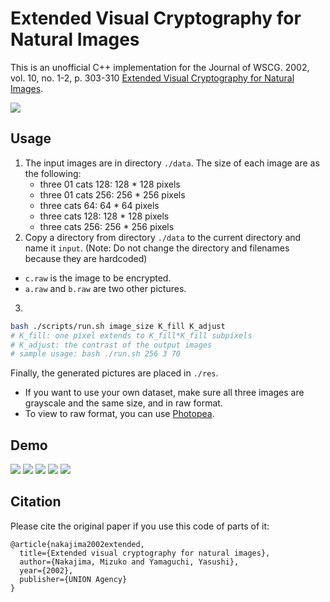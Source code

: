 # Extended Visual Cryptography for Natural Images

This is an unofficial C++ implementation for the Journal of WSCG. 2002, vol. 10, no. 1-2, p. 303-310 [Extended Visual Cryptography for Natural Images](https://otik.uk.zcu.cz/handle/11025/5993).

![](https://i.imgur.com/I09Cch8.png)

## Usage

1. The input images are in directory ```./data```. The size of each image are as the following:
    * three 01 cats 128: 128 * 128 pixels
    * three 01 cats 256: 256 * 256 pixels
    * three cats 64: 64 * 64 pixels
    * three cats 128: 128 * 128 pixels
    * three cats 256: 256 * 256 pixels
2. Copy a directory from directory ```./data``` to the current directory and name it ```input```. (Note: Do not change the directory and filenames because they are hardcoded)
  * ```c.raw``` is the image to be encrypted.
  * ```a.raw``` and ```b.raw``` are two other pictures.
3. 
```sh
bash ./scripts/run.sh image_size K_fill K_adjust
# K_fill: one pixel extends to K_fill*K_fill subpixels
# K_adjust: the contrast of the output images
# sample usage: bash ./run.sh 256 3 70
```

Finally, the generated pictures are placed in ```./res```.

* If you want to use your own dataset, make sure all three images are grayscale and the same size, and in raw format.
* To view to raw format, you can use [Photopea](https://www.photopea.com/).

## Demo

![](https://i.imgur.com/49L3CCA.png)
![](https://i.imgur.com/zmX58ZB.png)
![](https://i.imgur.com/jamiCsD.png)
![](https://i.imgur.com/ZlszWcG.png)
![](https://i.imgur.com/eqymifO.png)

## Citation
Please cite the original paper if you use this code of parts of it:
```
@article{nakajima2002extended,
  title={Extended visual cryptography for natural images},
  author={Nakajima, Mizuko and Yamaguchi, Yasushi},
  year={2002},
  publisher={UNION Agency}
}
```
